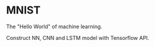 # MNIST
The "Hello World" of machine learning.

Construct NN, CNN and LSTM model with Tensorflow API.
